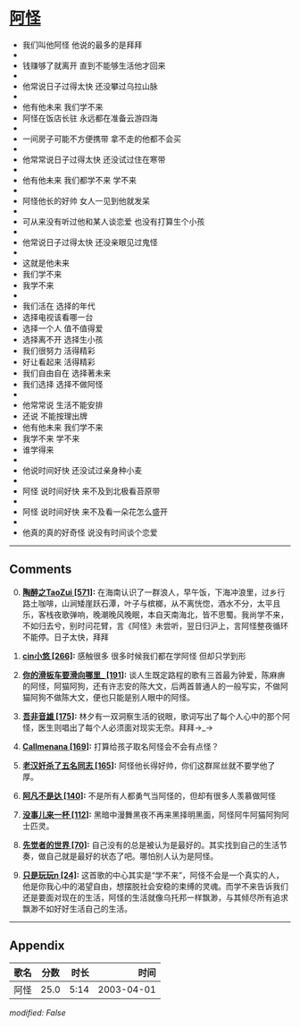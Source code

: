 # [阿怪](https://music.163.com/song?id=66838)

* 我们叫他阿怪 他说的最多的是拜拜
* 
* 钱赚够了就离开 直到不能够生活他才回来
* 
* 他常说日子过得太快 还没攀过乌拉山脉
* 
* 他有他未来 我们学不来
* 阿怪在饭店长驻 永远都在准备云游四海
* 
* 一间房子可能不方便携带 拿不走的他都不会买
* 
* 他常常说日子过得太快 还没试过住在寒带
* 
* 他有他未来 我们都学不来 学不来
* 
* 阿怪他长的好帅 女人一见到他就发呆
* 
* 可从来没有听过他和某人谈恋爱 也没有打算生个小孩
* 
* 他常说日子过得太快 还没亲眼见过鬼怪
* 
* 这就是他未来
* 我们学不来
* 我学不来
* 
* 我们活在 选择的年代
* 选择电视该看哪一台
* 选择一个人 值不值得爱
* 选择离不开 选择生小孩
* 我们很努力 活得精彩
* 好让看起来 活得精彩
* 我们自由自在 选择著未来
* 我们选择 选择不做阿怪
* 
* 他常常说 生活不能安排
* 还说 不能按理出牌
* 他有他未来 我们学不来
* 我学不来 学不来
* 谁学得来
* 
* 他说时间好快 还没试过亲身种小麦
* 
* 阿怪 说时间好快 来不及到北极看苔原带
* 
* 阿怪 说时间好快 来不及看一朵花怎么盛开
* 
* 他真的真的好奇怪 说没有时间谈个恋爱


---

## Comments
0. **[陶醉之TaoZui \[571\]](https://music.163.com/#/user/home?id=40169824):** 在海南认识了一群浪人，早午饭，下海冲浪里，过乡行路土咖啡，山涧矮崖跃石潭，叶子与槟榔，从不离恍惚，酒水不分，太平且乐，客栈夜歌弹响，晚潮晚风晚眠，本自天南海北，皆不思蜀。我尚学不来，不如归去兮，别时问花臂，言《阿怪》未尝听，翌日归沪上，言阿怪整夜循环不能停。日子太快，拜拜

1. **[cin小悠 \[266\]](https://music.163.com/#/user/home?id=44084238):** 感触很多 很多时候我们都在学阿怪 但却只学到形

2. **[你的滑板车要滑向哪里_ \[191\]](https://music.163.com/#/user/home?id=40820793):** 谈人生既定路程的歌有三首最为钟爱，陈麻痹的阿怪，阿猫阿狗，还有许志安的陈大文，后两首普通人的一般写实，不做阿猫阿狗不做陈大文，便也只能是别人眼中的阿怪。

3. **[吾非音雄 \[175\]](https://music.163.com/#/user/home?id=41455956):** 林夕有一双洞察生活的锐眼，歌词写出了每个人心中的那个阿怪，医生则唱出了每个人必须面对现实无奈。拜拜→_→

4. **[Callmenana \[169\]](https://music.163.com/#/user/home?id=15779927):** 打算给孩子取名阿怪会不会有点怪？

5. **[老汉奸杀了五名同志 \[165\]](https://music.163.com/#/user/home?id=111161502):** 阿怪他长得好帅，你们这群屌丝就不要学他了厚。

6. **[阿凡不是达 \[140\]](https://music.163.com/#/user/home?id=42474615):** 不是所有人都勇气当阿怪的，但却有很多人羡慕做阿怪

7. **[没事儿来一杯 \[112\]](https://music.163.com/#/user/home?id=57834807):** 黑暗中漫舞黑夜不再来黑择明黑面，阿怪阿牛阿猫阿狗阿士匹灵。

8. **[先觉者的世界 \[70\]](https://music.163.com/#/user/home?id=5804320):** 自己没有的总是被认为是最好的。其实找到自己的生活节奏，做自己就是最好的状态了吧。哪怕别人认为是阿怪。

9. **[只是玩玩n \[24\]](https://music.163.com/#/user/home?id=124998289):** 这首歌的中心其实是“学不来”，阿怪不会是一个真实的人，他是你我心中的渴望自由，想摆脱社会安稳的束缚的灵魂。而学不来告诉我们还是要面对现在的生活，阿怪的生活就像乌托邦一样飘渺，与其倾尽所有追求飘渺不如好好生活自己的生活。



---

## Appendix

|歌名|分数|时长|时间|
|:---|:---:|---:|---:|
|阿怪|25.0|5:14|2003-04-01

*modified: False*